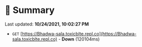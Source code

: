 # 📖 Summary
Last updated: **10/24/2021, 10:02:27 PM**

- `GET` [https://Bhadwa-sala.toxicblte.repl.co](https://Bhadwa-sala.toxicblte.repl.co) - **Down** (120104ms)
